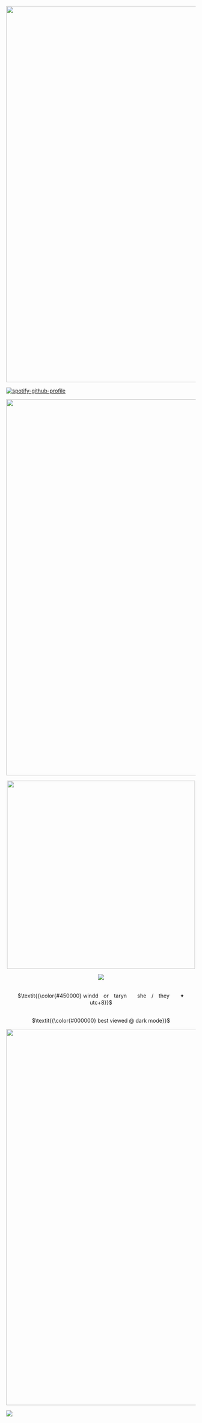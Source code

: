 <p align="center">
<img src="https://files.catbox.moe/3l8gir.png" width="1000">

[![spotify-github-profile](https://spotify-github-profile.kittinanx.com/api/view?uid=qiutjziv04qnx0h1h32h7uxbt&cover_image=true&theme=novatorem&show_offline=false&background_color=000000&interchange=false&bar_color=000000&bar_color_cover=true)](https://github.com/kittinan/spotify-github-profile)

<p align="center">
<img src="https://files.catbox.moe/3l8gir.png" width="1000">
<p align="center">
<img src="https://files.catbox.moe/ron95q.png" width="500">
<p align="center">
<img src="https://readme-typing-svg.herokuapp.com?font=Pirata+One&letterSpacing=2px&pause=1000&color=FFFFFF&center=true&width=435&lines=time+is+not+on+my+side%2C+so+I+slide.">
<p align="center">
<br> $\textit{{\color{#450000} windd　or　taryn　　she　/　they　　✦　　utc+8}}$ 
</p>
<p align="center">
<br> $\textit{{\color{#000000} best viewed @ dark mode}}$ 
</p>
<p align="center">
<img src="https://files.catbox.moe/3l8gir.png" width="1000">
  
![](https://komarev.com/ghpvc/?username=tarynights)
